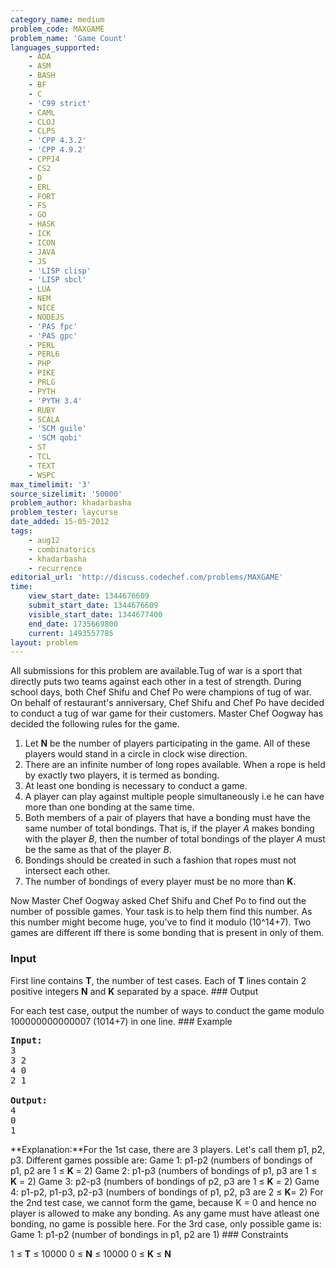 ```yaml
---
category_name: medium
problem_code: MAXGAME
problem_name: 'Game Count'
languages_supported:
    - ADA
    - ASM
    - BASH
    - BF
    - C
    - 'C99 strict'
    - CAML
    - CLOJ
    - CLPS
    - 'CPP 4.3.2'
    - 'CPP 4.9.2'
    - CPP14
    - CS2
    - D
    - ERL
    - FORT
    - FS
    - GO
    - HASK
    - ICK
    - ICON
    - JAVA
    - JS
    - 'LISP clisp'
    - 'LISP sbcl'
    - LUA
    - NEM
    - NICE
    - NODEJS
    - 'PAS fpc'
    - 'PAS gpc'
    - PERL
    - PERL6
    - PHP
    - PIKE
    - PRLG
    - PYTH
    - 'PYTH 3.4'
    - RUBY
    - SCALA
    - 'SCM guile'
    - 'SCM qobi'
    - ST
    - TCL
    - TEXT
    - WSPC
max_timelimit: '3'
source_sizelimit: '50000'
problem_author: khadarbasha
problem_tester: laycurse
date_added: 15-05-2012
tags:
    - aug12
    - combinatorics
    - khadarbasha
    - recurrence
editorial_url: 'http://discuss.codechef.com/problems/MAXGAME'
time:
    view_start_date: 1344676609
    submit_start_date: 1344676609
    visible_start_date: 1344677400
    end_date: 1735669800
    current: 1493557785
layout: problem
---
```

All submissions for this problem are available.Tug of war is a sport that directly puts two teams against each other in a test of strength. During school days, both Chef Shifu and Chef Po were champions of tug of war. On behalf of restaurant's anniversary, Chef Shifu and Chef Po have decided to conduct a tug of war game for their customers. Master Chef Oogway has decided the following rules for the game.

1. Let **N** be the number of players participating in the game. All of these players would stand in a circle in clock wise direction.
2. There are an infinite number of long ropes available. When a rope is held by exactly two players, it is termed as bonding.
3. At least one bonding is necessary to conduct a game.
4. A player can play against multiple people simultaneously i.e he can have more than one bonding at the same time.
5. Both members of a pair of players that have a bonding must have the same number of total bondings. That is, if the player *A* makes bonding with the player *B*, then the number of total bondings of the player *A* must be the same as that of the player *B*.
6. Bondings should be created in such a fashion that ropes must not intersect each other.
7. The number of bondings of every player must be no more than **K**.

Now Master Chef Oogway asked Chef Shifu and Chef Po to find out the number of possible games. Your task is to help them find this number. As this number might become huge, you've to find it modulo (10^14+7). Two games are different iff there is some bonding that is present in only of them.

### Input

First line contains **T**, the number of test cases. Each of **T** lines contain 2 positive integers **N** and **K** separated by a space. ### Output

For each test case, output the number of ways to conduct the game modulo 100000000000007 (1014+7) in one line. ### Example

<pre>
<b>Input:</b>
3
3 2
4 0
2 1

<b>Output:</b>
4
0
1
</pre>
**Explanation:**For the 1st case, there are 3 players. Let's call them p1, p2, p3. Different games possible are:
Game 1: p1-p2 (numbers of bondings of p1, p2 are 1 ≤ **K** = 2)
Game 2: p1-p3 (numbers of bondings of p1, p3 are 1 ≤ **K** = 2)
Game 3: p2-p3 (numbers of bondings of p2, p3 are 1 ≤ **K** = 2)
Game 4: p1-p2, p1-p3, p2-p3 (numbers of bondings of p1, p2, p3 are 2 ≤ **K**= 2) For the 2nd test case, we cannot form the game, because K = 0 and hence no player is allowed to make any bonding. As any game must have atleast one bonding, no game is possible here. For the 3rd case, only possible game is:
Game 1: p1-p2 (number of bondings in p1, p2 are 1) ### Constraints

1 ≤ **T** ≤ 10000 0 ≤ **N** ≤ 10000 0 ≤ **K** ≤ **N**
